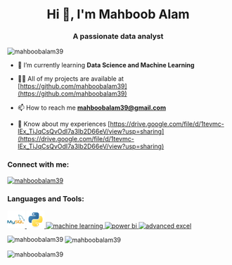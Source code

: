 <h1 align="center">Hi 👋, I'm Mahboob Alam</h1>
<h3 align="center">A passionate data analyst</h3>

<p align="left"> <img src="https://komarev.com/ghpvc/?username=mahboobalam39&label=Profile%20views&color=0e75b6&style=flat" alt="mahboobalam39" /> </p>

- 🌱 I’m currently learning **Data Science and Machine Learning**

- 👨‍💻 All of my projects are available at [https://github.com/mahboobalam39](https://github.com/mahboobalam39)

- 📫 How to reach me **mahboobalam39@gmail.com**

- 📄 Know about my experiences [https://drive.google.com/file/d/1tevmc-lEx_TiJqCsQvOdI7a3Ib2D66eV/view?usp=sharing](https://drive.google.com/file/d/1tevmc-lEx_TiJqCsQvOdI7a3Ib2D66eV/view?usp=sharing)

<h3 align="left">Connect with me:</h3>
<p align="left">
<a href="https://linkedin.com/in/mahboobalam39" target="blank"><img align="center" src="https://raw.githubusercontent.com/rahuldkjain/github-profile-readme-generator/master/src/images/icons/Social/linked-in-alt.svg" alt="mahboobalam39" height="30" width="40" /></a>
</p>

<h3 align="left">Languages and Tools:</h3>
<p align="left"> <a href="https://www.mysql.com/" target="_blank" rel="noreferrer"> <img src="https://raw.githubusercontent.com/devicons/devicon/master/icons/mysql/mysql-original-wordmark.svg" alt="mysql" width="40" height="40"/> </a> <a href="https://www.python.org" target="_blank" rel="noreferrer"> <img src="https://raw.githubusercontent.com/devicons/devicon/master/icons/python/python-original.svg" alt="python" width="40" height="40"/> 
<img src="path-to-machine-learning-icon" alt="machine learning" width="40" height="40"/>
  <img src="path-to-power-bi-icon" alt="power bi" width="40" height="40"/>
  <img src="path-to-advanced-excel-icon" alt="advanced excel" width="40" height="40"/>
</a> </p>

<p><img align="left" src="https://github-readme-stats.vercel.app/api/top-langs?username=mahboobalam39&show_icons=true&locale=en&layout=compact" alt="mahboobalam39" /></p>

<p>&nbsp;<img align="center" src="https://github-readme-stats.vercel.app/api?username=mahboobalam39&show_icons=true&locale=en" alt="mahboobalam39" /></p>

<p><img align="center" src="https://github-readme-streak-stats.herokuapp.com/?user=mahboobalam39&" alt="mahboobalam39" /></p>
